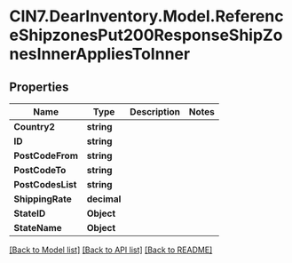 # CIN7.DearInventory.Model.ReferenceShipzonesPut200ResponseShipZonesInnerAppliesToInner

## Properties

| Name              | Type        | Description | Notes |
| ----------------- | ----------- | ----------- | ----- |
| **Country2**      | **string**  |             |
| **ID**            | **string**  |             |
| **PostCodeFrom**  | **string**  |             |
| **PostCodeTo**    | **string**  |             |
| **PostCodesList** | **string**  |             |
| **ShippingRate**  | **decimal** |             |
| **StateID**       | **Object**  |             |
| **StateName**     | **Object**  |             |

[[Back to Model list]](../README.md#documentation-for-models) [[Back to API list]](../README.md#documentation-for-api-endpoints) [[Back to README]](../README.md)
